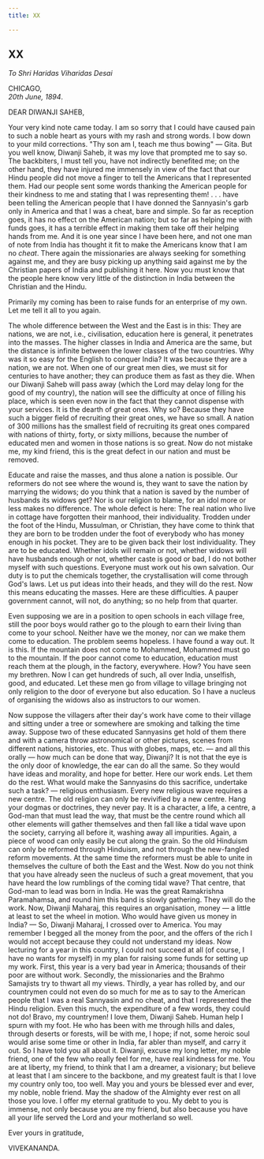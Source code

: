```yaml
---
title: XX

---
```





  

  


## XX

*To Shri Haridas Viharidas Desai*

CHICAGO,  
*20th June, 1894*.

DEAR DIWANJI SAHEB,

Your very kind note came today. I am so sorry that I could have caused
pain to such a noble heart as yours with my rash and strong words. I bow
down to your mild corrections. "Thy son am I, teach me thus bowing" —
Gita. But you well know, Diwanji Saheb, it was my love that prompted me
to say so. The backbiters, I must tell you, have not indirectly
benefited me; on the other hand, they have injured me immensely in view
of the fact that our Hindu people did not move a finger to tell the
Americans that I represented them. Had our people sent some words
thanking the American people for their kindness to me and stating that I
was representing them! . . . have been telling the American people that
I have donned the Sannyasin's garb only in America and that I was a
cheat, bare and simple. So far as reception goes, it has no effect on
the American nation; but so far as helping me with funds goes, it has a
terrible effect in making them take off their helping hands from me. And
it is one year since I have been here, and not one man of note from
India has thought it fit to make the Americans know that I am no
*cheat*. There again the missionaries are always seeking for something
against me, and they are busy picking up anything said against me by the
Christian papers of India and publishing it here. Now you must know that
the people here know very little of the distinction in India between the
Christian and the Hindu.

Primarily my coming has been to raise funds for an enterprise of my own.
Let me tell it all to you again.

The whole difference between the West and the East is in this: They are
nations, we are not, i.e., civilisation, education here is general, it
penetrates into the masses. The higher classes in India and America are
the same, but the distance is infinite between the lower classes of the
two countries. Why was it so easy for the English to conquer India? It
was because they are a nation, we are not. When one of our great men
dies, we must sit for centuries to have another; they can produce them
as fast as they die. When our Diwanji Saheb will pass away (which the
Lord may delay long for the good of my country), the nation will see the
difficulty at once of filling his place, which is seen even now in the
fact that they cannot dispense with your services. It is the dearth of
great ones. Why so? Because they have such a bigger field of recruiting
their great ones, we have so small. A nation of 300 millions has the
smallest field of recruiting its great ones compared with nations of
thirty, forty, or sixty millions, because the number of educated men and
women in those nations is so great. Now do not mistake me, my kind
friend, this is the great defect in our nation and must be removed.

Educate and raise the masses, and thus alone a nation is possible. Our
reformers do not see where the wound is, they want to save the nation by
marrying the widows; do you think that a nation is saved by the number
of husbands its widows get? Nor is our religion to blame, for an idol
more or less makes no difference. The whole defect is here: The real
nation who live in cottage have forgotten their manhood, their
individuality. Trodden under the foot of the Hindu, Mussulman, or
Christian, they have come to think that they are born to be trodden
under the foot of everybody who has money enough in his pocket. They are
to be given back their lost individuality. They are to be educated.
Whether idols will remain or not, whether widows will have husbands
enough or not, whether caste is good or bad, I do not bother myself with
such questions. Everyone must work out his own salvation. Our duty is to
put the chemicals together, the crystallisation will come through God's
laws. Let us put ideas into their heads, and they will do the rest. Now
this means educating the masses. Here are these difficulties. A pauper
government cannot, will not, do anything; so no help from that quarter.

Even supposing we are in a position to open schools in each village
free, still the poor boys would rather go to the plough to earn their
living than come to your school. Neither have we the money, nor can we
make them come to education. The problem seems hopeless. I have found a
way out. It is this. If the mountain does not come to Mohammed, Mohammed
must go to the mountain. If the poor cannot come to education, education
must reach them at the plough, in the factory, everywhere. How? You have
seen my brethren. Now I can get hundreds of such, all over India,
unselfish, good, and educated. Let these men go from village to village
bringing not only religion to the door of everyone but also education.
So I have a nucleus of organising the widows also as instructors to our
women.

Now suppose the villagers after their day's work have come to their
village and sitting under a tree or somewhere are smoking and talking
the time away. Suppose two of these educated Sannyasins get hold of them
there and with a camera throw astronomical or other pictures, scenes
from different nations, histories, etc. Thus with globes, maps, etc. —
and all this orally — how much can be done that way, Diwanji? It is not
that the eye is the only door of knowledge, the ear can do all the same.
So they would have ideas and morality, and hope for better. Here our
work ends. Let them do the rest. What would make the Sannyasins do this
sacrifice, undertake such a task? — religious enthusiasm. Every new
religious wave requires a new centre. The old religion can only be
revivified by a new centre. Hang your dogmas or doctrines, they never
pay. It is a character, a life, a centre, a God-man that must lead the
way, that must be the centre round which all other elements will gather
themselves and then fall like a tidal wave upon the society, carrying
all before it, washing away all impurities. Again, a piece of wood can
only easily be cut along the grain. So the old Hinduism can only be
reformed through Hinduism, and not through the new-fangled reform
movements. At the same time the reformers must be able to unite in
themselves the culture of both the East and the West. Now do you not
think that you have already seen the nucleus of such a great movement,
that you have heard the low rumblings of the coming tidal wave? That
centre, that God-man to lead was born in India. He was the great
Ramakrishna Paramahamsa, and round him this band is slowly gathering.
They will do the work. Now, Diwanji Maharaj, this requires an
organisation, money — a little at least to set the wheel in motion. Who
would have given us money in India? — So, Diwanji Maharaj, I crossed
over to America. You may remember I begged all the money from the poor,
and the offers of the rich I would not accept because they could not
understand my ideas. Now lecturing for a year in this country, I could
not succeed at all (of course, I have no wants for myself) in my plan
for raising some funds for setting up my work. First, this year is a
very bad year in America; thousands of their poor are without work.
Secondly, the missionaries and the Brahmo Samajists try to thwart all my
views. Thirdly, a year has rolled by, and our countrymen could not even
do so much for me as to say to the American people that I was a real
Sannyasin and no cheat, and that I represented the Hindu religion. Even
this much, the expenditure of a few words, they could not do! Bravo, my
countrymen! I love them, Diwanji Saheb. Human help I spurn with my foot.
He who has been with me through hills and dales, through deserts or
forests, will be with me, I hope; if not, some heroic soul would arise
some time or other in India, far abler than myself, and carry it out. So
I have told you all about it. Diwanji, excuse my long letter, my noble
friend, one of the few who really feel for me, have real kindness for
me. You are at liberty, my friend, to think that I am a dreamer, a
visionary; but believe at least that I am sincere to the backbone, and
my greatest fault is that I love my country only too, too well. May you
and yours be blessed ever and ever, my noble, noble friend. May the
shadow of the Almighty ever rest on all those you love. I offer my
eternal gratitude to you. My debt to you is immense, not only because
you are my friend, but also because you have all your life served the
Lord and your motherland so well. 

Ever yours in gratitude,

VIVEKANANDA.


